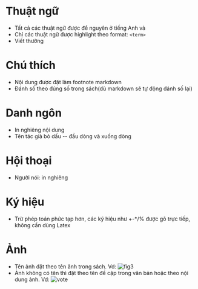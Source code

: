 # Thuật ngữ
- Tất cả các thuật ngữ được để nguyên ở tiếng Anh và 
- Chỉ các thuật ngữ được highlight theo format: `<term>`
- Viết thường

# Chú thích
- Nội dung được đặt làm footnote markdown
- Đánh số theo đúng số trong sách(dù markdown sẽ tự động đánh số lại)

# Danh ngôn
- In nghiêng nội dung
- Tên tác giả bỏ dấu -- đầu dòng và xuống dòng

# Hội thoại 
- Người nói: in nghiêng

# Ký hiệu
- Trừ phép toán phức tạp hơn, các ký hiệu như +-*/% được gõ trực tiếp, không cần dùng Latex


# Ảnh
- Tên ảnh đặt theo tên ảnh trong sách. Vd: ![fig3](fig3.png)
- Ảnh không có tên thì đặt theo tên đề cập trong văn bản hoặc theo nội dung ảnh. Vd: ![vote](vote.jpg)

